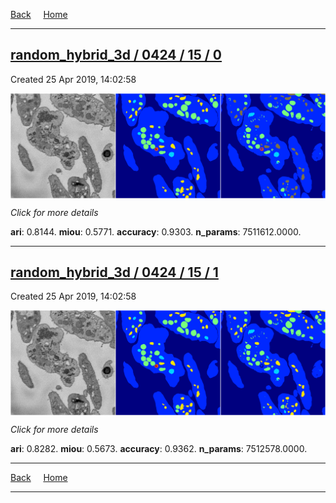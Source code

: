 
[Back](..)&nbsp;&nbsp;&nbsp;&nbsp;&nbsp;[Home](https://leapmanlab.github.io/snapshots)

---

<div class="summary"><a href="0"><h2>random_hybrid_3d / 0424 / 15 / 0</h2></a><p>Created 25 Apr 2019, 14:02:58
</p><a href="0"><img src="0/media/summary.png" align="center"></a><p>
<i>Click for more details</i>
</p></div>

**ari**: 0.8144. **miou**: 0.5771. **accuracy**: 0.9303. **n_params**: 7511612.0000. 

---

<div class="summary"><a href="1"><h2>random_hybrid_3d / 0424 / 15 / 1</h2></a><p>Created 25 Apr 2019, 14:02:58
</p><a href="1"><img src="1/media/summary.png" align="center"></a><p>
<i>Click for more details</i>
</p></div>

**ari**: 0.8282. **miou**: 0.5673. **accuracy**: 0.9362. **n_params**: 7512578.0000. 

---

[Back](..)&nbsp;&nbsp;&nbsp;&nbsp;&nbsp;[Home](https://leapmanlab.github.io/snapshots)

---